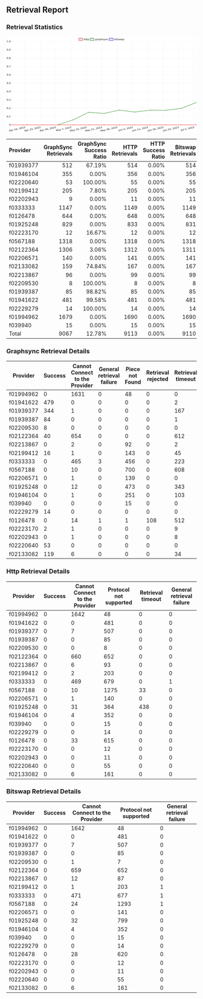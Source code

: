 ## Retrieval Report
### Retrieval Statistics
<img src="https://raw.githubusercontent.com/data-preservation-programs/filplus-checker-assets/main/filecoin-project/filecoin-plus-large-datasets/issues/1642/1688539777818.png"/>

| Provider  | GraphSync Retrievals | GraphSync Success Ratio | HTTP Retrievals | HTTP Success Ratio | Bitswap Retrievals | Bitswap Success Ratio |
| :-------- | -------------------: | ----------------------: | --------------: | -----------------: | -----------------: | --------------------: |
| f01939377 |                  512 |                  67.19% |             514 |              0.00% |                514 |                 0.00% |
| f01946104 |                  355 |                   0.00% |             356 |              0.00% |                356 |                 0.00% |
| f02220640 |                   53 |                 100.00% |              55 |              0.00% |                 55 |                 0.00% |
| f02199412 |                  205 |                   7.80% |             205 |              0.00% |                205 |                 0.00% |
| f02202943 |                    9 |                   0.00% |              11 |              0.00% |                 11 |                 0.00% |
| f0333333  |                 1147 |                   0.00% |            1149 |              0.00% |               1149 |                 0.00% |
| f0126478  |                  644 |                   0.00% |             648 |              0.00% |                648 |                 0.00% |
| f01925248 |                  829 |                   0.00% |             833 |              0.00% |                831 |                 0.00% |
| f02223170 |                   12 |                  16.67% |              12 |              0.00% |                 12 |                 0.00% |
| f0567188  |                 1318 |                   0.00% |            1318 |              0.00% |               1318 |                 0.00% |
| f02122364 |                 1306 |                   3.06% |            1312 |              0.00% |               1311 |                 0.00% |
| f02206571 |                  140 |                   0.00% |             141 |              0.00% |                141 |                 0.00% |
| f02133082 |                  159 |                  74.84% |             167 |              0.00% |                167 |                 0.00% |
| f02213867 |                   96 |                   0.00% |              99 |              0.00% |                 99 |                 0.00% |
| f02209530 |                    8 |                 100.00% |               8 |              0.00% |                  8 |                 0.00% |
| f01939387 |                   85 |                  98.82% |              85 |              0.00% |                 85 |                 0.00% |
| f01941622 |                  481 |                  99.58% |             481 |              0.00% |                481 |                 0.00% |
| f02229279 |                   14 |                 100.00% |              14 |              0.00% |                 14 |                 0.00% |
| f01994962 |                 1679 |                   0.00% |            1690 |              0.00% |               1690 |                 0.00% |
| f039940   |                   15 |                   0.00% |              15 |              0.00% |                 15 |                 0.00% |
| Total     |                 9067 |                  12.78% |            9113 |              0.00% |               9110 |                 0.00% |

### Graphsync Retrieval Details
| Provider  | Success | Cannot Connect to the Provider | General retrieval failure | Piece not Found | Retrieval rejected | Retrieval timeout | Unconfirmed block transfer |
| --------- | ------- | ------------------------------ | ------------------------- | --------------- | ------------------ | ----------------- | -------------------------- |
| f01994962 | 0       | 1631                           | 0                         | 48              | 0                  | 0                 | 0                          |
| f01941622 | 479     | 0                              | 0                         | 0               | 0                  | 2                 | 0                          |
| f01939377 | 344     | 1                              | 0                         | 0               | 0                  | 167               | 0                          |
| f01939387 | 84      | 0                              | 0                         | 0               | 0                  | 1                 | 0                          |
| f02209530 | 8       | 0                              | 0                         | 0               | 0                  | 0                 | 0                          |
| f02122364 | 40      | 654                            | 0                         | 0               | 0                  | 612               | 0                          |
| f02213867 | 0       | 2                              | 0                         | 92              | 0                  | 2                 | 0                          |
| f02199412 | 16      | 1                              | 0                         | 143             | 0                  | 45                | 0                          |
| f0333333  | 0       | 465                            | 3                         | 456             | 0                  | 223               | 0                          |
| f0567188  | 0       | 10                             | 0                         | 700             | 0                  | 608               | 0                          |
| f02206571 | 0       | 1                              | 0                         | 139             | 0                  | 0                 | 0                          |
| f01925248 | 0       | 12                             | 0                         | 473             | 0                  | 343               | 1                          |
| f01946104 | 0       | 1                              | 0                         | 251             | 0                  | 103               | 0                          |
| f039940   | 0       | 0                              | 0                         | 15              | 0                  | 0                 | 0                          |
| f02229279 | 14      | 0                              | 0                         | 0               | 0                  | 0                 | 0                          |
| f0126478  | 0       | 14                             | 1                         | 1               | 108                | 512               | 8                          |
| f02223170 | 2       | 1                              | 0                         | 0               | 0                  | 9                 | 0                          |
| f02202943 | 0       | 1                              | 0                         | 0               | 0                  | 8                 | 0                          |
| f02220640 | 53      | 0                              | 0                         | 0               | 0                  | 0                 | 0                          |
| f02133082 | 119     | 6                              | 0                         | 0               | 0                  | 34                | 0                          |

### Http Retrieval Details
| Provider  | Success | Cannot Connect to the Provider | Protocol not supported | Retrieval timeout | General retrieval failure |
| --------- | ------- | ------------------------------ | ---------------------- | ----------------- | ------------------------- |
| f01994962 | 0       | 1642                           | 48                     | 0                 | 0                         |
| f01941622 | 0       | 0                              | 481                    | 0                 | 0                         |
| f01939377 | 0       | 7                              | 507                    | 0                 | 0                         |
| f01939387 | 0       | 0                              | 85                     | 0                 | 0                         |
| f02209530 | 0       | 0                              | 8                      | 0                 | 0                         |
| f02122364 | 0       | 660                            | 652                    | 0                 | 0                         |
| f02213867 | 0       | 6                              | 93                     | 0                 | 0                         |
| f02199412 | 0       | 2                              | 203                    | 0                 | 0                         |
| f0333333  | 0       | 469                            | 679                    | 0                 | 1                         |
| f0567188  | 0       | 10                             | 1275                   | 33                | 0                         |
| f02206571 | 0       | 1                              | 140                    | 0                 | 0                         |
| f01925248 | 0       | 31                             | 364                    | 438               | 0                         |
| f01946104 | 0       | 4                              | 352                    | 0                 | 0                         |
| f039940   | 0       | 0                              | 15                     | 0                 | 0                         |
| f02229279 | 0       | 0                              | 14                     | 0                 | 0                         |
| f0126478  | 0       | 33                             | 615                    | 0                 | 0                         |
| f02223170 | 0       | 0                              | 12                     | 0                 | 0                         |
| f02202943 | 0       | 0                              | 11                     | 0                 | 0                         |
| f02220640 | 0       | 0                              | 55                     | 0                 | 0                         |
| f02133082 | 0       | 6                              | 161                    | 0                 | 0                         |

### Bitswap Retrieval Details
| Provider  | Success | Cannot Connect to the Provider | Protocol not supported | General retrieval failure |
| --------- | ------- | ------------------------------ | ---------------------- | ------------------------- |
| f01994962 | 0       | 1642                           | 48                     | 0                         |
| f01941622 | 0       | 0                              | 481                    | 0                         |
| f01939377 | 0       | 7                              | 507                    | 0                         |
| f01939387 | 0       | 0                              | 85                     | 0                         |
| f02209530 | 0       | 1                              | 7                      | 0                         |
| f02122364 | 0       | 659                            | 652                    | 0                         |
| f02213867 | 0       | 12                             | 87                     | 0                         |
| f02199412 | 0       | 1                              | 203                    | 1                         |
| f0333333  | 0       | 471                            | 677                    | 1                         |
| f0567188  | 0       | 24                             | 1293                   | 1                         |
| f02206571 | 0       | 0                              | 141                    | 0                         |
| f01925248 | 0       | 32                             | 799                    | 0                         |
| f01946104 | 0       | 4                              | 352                    | 0                         |
| f039940   | 0       | 0                              | 15                     | 0                         |
| f02229279 | 0       | 0                              | 14                     | 0                         |
| f0126478  | 0       | 28                             | 620                    | 0                         |
| f02223170 | 0       | 0                              | 12                     | 0                         |
| f02202943 | 0       | 0                              | 11                     | 0                         |
| f02220640 | 0       | 0                              | 55                     | 0                         |
| f02133082 | 0       | 6                              | 161                    | 0                         |
